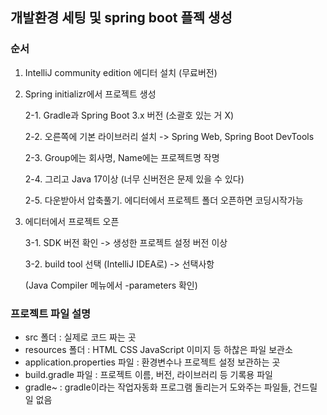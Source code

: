 ## 개발환경 세팅 및 spring boot 플젝 생성


### 순서
1. IntelliJ community edition 에디터 설치 (무료버전)
2. Spring initializr에서 프로젝트 생성

    2-1. Gradle과 Spring Boot 3.x 버전 (소괄호 있는 거 X)

    2-2. 오른쪽에 기본 라이브러리 설치
        -> Spring Web, Spring Boot DevTools

    2-3. Group에는 회사명, Name에는 프로젝트명 작명

    2-4. 그리고 Java 17이상 (너무 신버전은 문제 있을 수 있다)

    2-5. 다운받아서 압축풀기.
        에디터에서 프로젝트 폴더 오픈하면 코딩시작가능
3. 에디터에서 프로젝트 오픈

    3-1. SDK 버전 확인 -> 생성한 프로젝트 설정 버전 이상

    3-2. build tool 선택 (IntelliJ IDEA로) -> 선택사항
    
    (Java Compiler 메뉴에서 -parameters 확인)

### 프로젝트 파일 설명
- src 폴더 : 실제로 코드 짜는 곳
- resources 폴더 : HTML CSS JavaScript 이미지 등 하찮은 파일 보관소
- application.properties 파일 : 환경변수나 프로젝트 설정 보관하는 곳
- build.gradle 파일 : 프로젝트 이름, 버전, 라이브러리 등 기록용 파일
- gradle~ : gradle이라는 작업자동화 프로그램 돌리는거 도와주는 파일들, 건드릴 일 없음